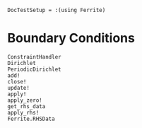 ```@meta
DocTestSetup = :(using Ferrite)
```

# Boundary Conditions

```@docs
ConstraintHandler
Dirichlet
PeriodicDirichlet
add!
close!
update!
apply!
apply_zero!
get_rhs_data
apply_rhs!
Ferrite.RHSData
```
